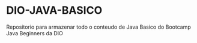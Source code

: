 # DIO-JAVA-BASICO
Repositorio para armazenar todo o conteudo de Java Basico do Bootcamp Java Beginners da DIO

